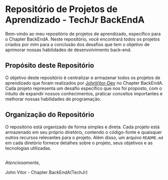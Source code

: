 # Repositório de Projetos de Aprendizado - TechJr BackEndA

Bem-vindo ao meu repositório de projetos de aprendizado, específico para o Chapter BackEndA. Neste repositório, você encontrará todos os projetos criados por mim para a conclusão dos desafios que tem o objetivo de aprimorar nossas habilidades de desenvolvimento back-end.

## Propósito deste Repositório

O objetivo deste repositório é centralizar e armazenar todos os projetos de aprendizado que foram realizados por [JohnVitor-Dev](https://github.com/JohnVitor-Dev) no Chapter BackEndA. Cada projeto representa um desafio específico que nos foi proposto, com o intuito de expandir nossos conhecimentos, praticar conceitos importantes e melhorar nossas habilidades de programação.

## Organização do Repositório

O repositório está organizado de forma simples e direta. Cada projeto está armazenado em seu próprio diretório, contendo o código-fonte e quaisquer outros recursos relevantes para o projeto. Além disso, um arquivo `README.md` em cada diretório fornece detalhes sobre o projeto, seus objetivos e as tecnologias utilizadas.

##
_Atenciosamente,_

John Vitor - Chapter BackEndA(TechJr)

